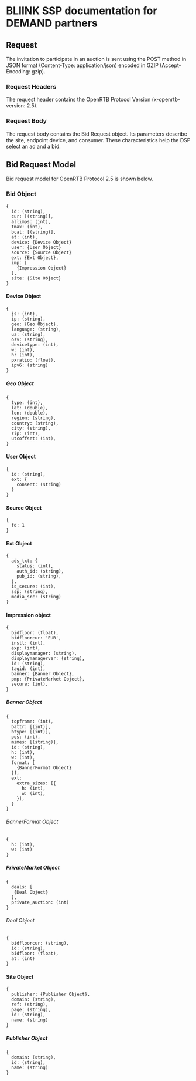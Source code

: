 # BLIINK SSP documentation for DEMAND partners

## Request
The invitation to participate in an auction is sent using the POST method in JSON format (Content-Type: application/json) encoded in GZIP (Accept-Encoding: gzip).

### Request Headers
The request header contains the OpenRTB Protocol Version (x-openrtb-version: 2.5).

### Request Body
The request body contains the Bid Request object. Its parameters describe the site, endpoint device, and consumer. These characteristics help the DSP select an ad and a bid.

## Bid Request Model
Bid request model for OpenRTB Protocol 2.5 is shown below.

### Bid Object
```
{
  id: (string),
  cur: [(string)],
  allimps: (int),
  tmax: (int),
  bcat: [(string)],
  at: (int),
  device: {Device Object}
  user: {User Object}
  source: {Source Object}
  ext: {Ext Object},
  imp: [
    {Impression Object}
  ],
  site: {Site Object}
}
```

#### Device Object
```
{
  js: (int),
  ip: (string),
  geo: {Geo Object},
  language: (string),
  ua: (string),
  osv: (string),
  devicetype: (int),
  w: (int),
  h: (int),
  pxratio: (float),
  ipv6: (string)
}
```

##### Geo Object
```
{
  type: (int),
  lat: (double),
  lon: (double),
  region: (string),
  country: (string),
  city: (string),
  zip: (int),
  utcoffset: (int),
}
```

#### User Object
```
{
  id: (string),
  ext: {
    consent: (string)
  }
}
```

#### Source Object
```
{
  fd: 1
}
```

#### Ext Object
```
{
  ads_txt: {
    status: (int),
    auth_id: (string),
    pub_id: (string),
  },
  is_secure: (int),
  ssp: (string),
  media_src: (string)
}
```

#### Impression object
```
{ 
  bidfloor: (float),
  bidfloorcur: 'EUR',
  instl: (int),
  exp: (int),
  displaymanager: (string),
  displaymanagerver: (string),
  id: (string),
  tagid: (int),
  banner: {Banner Object},
  pmp: {PrivateMarket Object},
  secure: (int),
}
```

##### Banner Object
```
{
  topframe: (int),
  battr: [(int)],
  btype: [(int)],
  pos: (int),
  mimes: [(string)],
  id: (string),
  h: (int),
  w: (int),
  format: [
    {BannerFormat Object}
  }],
  ext:
    extra_sizes: [{
      h: (int),
      w: (int),
    }],
  }
}
```

###### BannerFormat Object
```
{
  h: (int),
  w: (int)
}
```

##### PrivateMarket Object
```
{
  deals: [
   {Deal Object}
  ],
  private_auction: (int)
}
```

###### Deal Object
```
{
  bidfloorcur: (string),
  id: (string),
  bidfloor: (float),
  at: (int)
}
```

#### Site Object
```
{
  publisher: {Publisher Object},
  domain: (string),
  ref: (string),
  page: (string),
  id: (string),
  name: (string)
}
```

##### Publisher Object

```
{
  domain: (string),
  id: (string),
  name: (string)
}
```

